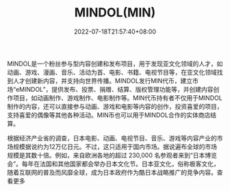 ﻿---
weight: 
title: "MINDOL(MIN)"
description: "MINDOL是一个粉丝参与型内容创建和发布，用于发现亚文化领域的人才，如动画、游戏、漫画、音乐、活动为首、电影、书籍、电视节目等，在亚文化领域找到人才创建新内容，并支持向世..."
date: 2022-07-18T21:57:40+08:00
lastmod: 2022-07-18T16:45:40+08:00
draft: false
authors: ["seven"]
featuredImage: "mindolmin.png"
link: "https://mindol.net/"
tags: ["数字代币","MINDOL(MIN)"]
categories: ["navigation"]
navigation: ["数字代币"]
lightgallery: true
toc: true
pinned: false
recommend: false
recommend1: false
---
MINDOL是一个粉丝参与型内容创建和发布项目，用于发现亚文化领域的人才，如动画、游戏、漫画、音乐、活动为首、电影、书籍、电视节目等，在亚文化领域找到人才创建新内容，并支持向世界传播。MINDOL发行MIN代币，建立市场“eMINDOL”，提供发布、投票、捐赠、结算、版权管理功能等，并创建内容创作项目，如动画制作、游戏制作、电影制作等。MIN代币持有者不仅用于MINDOL制作的内容，还可以直接参与动画、游戏和电影等内容的创作，投资喜爱的项目，支持喜爱的偶像等其他各种活动。MIN币也可以用于MINDOL合作的实体商店结算。

根据经济产业省的调查，日本电影、动画、电视节目、音乐、游戏等内容产业的市场规模据说约为12万亿日元。不过，这只适用于国内市场。据说遍布全球的市场规模是其数十倍。例如，来自欧洲各地的超过 230,000 名参观者来到“日本博览会”。每年在法国和其他国家都会举办日本文化节。日本亚文化，俗称极客文化，随着互联网的普及而风靡全球，成为日本政府作为酷日本战略推广的竞争内容。查看更多